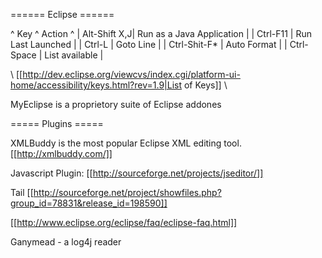 ====== Eclipse ======


^ Key ^ Action ^
| Alt-Shift X,J| Run as a Java Application |
| Ctrl-F11     | Run Last Launched |
| Ctrl-L       | Goto Line   |
| Ctrl-Shit-F* | Auto Format |
| Ctrl-Space   | List available  |

\\
[[http://dev.eclipse.org/viewcvs/index.cgi/platform-ui-home/accessibility/keys.html?rev=1.9|List of Keys]]
\\

MyEclipse is a proprietory suite of Eclipse addones



===== Plugins =====

XMLBuddy is the most popular Eclipse XML editing tool.
[[http://xmlbuddy.com/]]

Javascript Plugin:
[[http://sourceforge.net/projects/jseditor/]]

Tail 
[[http://sourceforge.net/project/showfiles.php?group_id=78831&release_id=198590]]


[[http://www.eclipse.org/eclipse/faq/eclipse-faq.html]]


Ganymead - a log4j reader